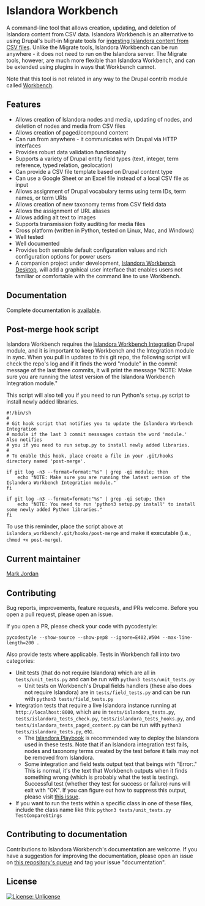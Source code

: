 # Islandora Workbench

A command-line tool that allows creation, updating, and deletion of Islandora content from CSV data. Islandora Workbench is an alternative to using Drupal's built-in Migrate tools for [ingesting Islandora content from CSV files](https://github.com/Islandora/migrate_islandora_csv). Unlike the Migrate tools, Islandora Workbench can be run anywhere - it does not need to run on the Islandora server. The Migrate tools, however, are much more flexible than Islandora Workbench, and can be extended using plugins in ways that Workbench cannot.

Note that this tool is not related in any way to the Drupal contrib module called [Workbench](https://www.drupal.org/project/workbench).

## Features

* Allows creation of Islandora nodes and media, updating of nodes, and deletion of nodes and media from CSV files
* Allows creation of paged/compound content
* Can run from anywhere - it communicates with Drupal via HTTP interfaces
* Provides robust data validation functionality
* Supports a variety of Drupal entity field types (text, integer, term reference, typed relation, geolocation)
* Can provide a CSV file template based on Drupal content type
* Can use a Google Sheet or an Excel file instead of a local CSV file as input
* Allows assignment of Drupal vocabulary terms using term IDs, term names, or term URIs
* Allows creation of new taxonomy terms from CSV field data
* Allows the assignment of URL aliases
* Allows adding alt text to images
* Supports transmission fixity auditing for media files
* Cross platform (written in Python, tested on Linux, Mac, and Windows)
* Well tested
* Well documented
* Provides both sensible default configuration values and rich configuration options for power users
* A companion project under development, [Islandora Workbench Desktop](https://github.com/mjordan/islandora_workbench_desktop), will add a graphical user interface that enables users not familiar or comfortable with the command line to use Workbench.

## Documentation

Complete documentation is [available](https://mjordan.github.io/islandora_workbench_docs/).

## Post-merge hook script

Islandora Workbench requires the [Islandora Workbench Integration](https://github.com/mjordan/islandora_workbench_integration) Drupal module, and it is important to keep Workbench and the Integration module in sync. When you pull in updates to this git repo, the following script will check the repo's log and if it finds the word "module" in the commit message of the last three commits, it will print the message "NOTE: Make sure you are running the latest version of the Islandora Workbench Integration module."

This script will also tell you if you need to run Python's `setup.py` script to install newly added libraries.

```shell
#!/bin/sh
#
# Git hook script that notifies you to update the Islandora Worbench Integration
# module if the last 3 commit messsages contain the word 'module.' Also notifies
# you if you need to run setup.py to install newly added libraries.
#
# To enable this hook, place create a file in your .git/hooks directory named 'post-merge'.

if git log -n3 --format=format:"%s" | grep -qi module; then
    echo "NOTE: Make sure you are running the latest version of the Islandora Workbench Integration module."
fi

if git log -n3 --format=format:"%s" | grep -qi setup; then
    echo "NOTE: You need to run 'python3 setup.py install' to install some newly added Python libraries."
fi
```

To use this reminder, place the script above at `islandora_workbench/.git/hooks/post-merge` and make it executable (i.e., `chmod +x post-merge`).

## Current maintainer

[Mark Jordan](https://github.com/mjordan)

## Contributing

Bug reports, improvements, feature requests, and PRs welcome. Before you open a pull request, please open an issue.

If you open a PR, please check your code with pycodestyle:

`pycodestyle --show-source --show-pep8 --ignore=E402,W504 --max-line-length=200 .`

Also provide tests where applicable. Tests in Workbench fall into two categories:

* Unit tests (that do not require Islandora) which are all in `tests/unit_tests.py` and can be run with `python3 tests/unit_tests.py`
   * Unit tests on Workbench's Drupal fields handlers (these also does not require Islandora) are in `tests/field_tests.py` and can be run with `python3 tests/field_tests.py`
* Integration tests that require a live Islandora instance running at `http://localhost:8000`, which are in `tests/islandora_tests.py`, `tests/islandora_tests_check.py`,  `tests/islandora_tests_hooks.py`, and `tests/islandora_tests_paged_content.py` can be run with `python3 tests/islandora_tests.py`, etc.
   * The [Islandora Playbook](https://github.com/Islandora-Devops/islandora-playbook) is recommended way to deploy the Islandora used in these tests. Note that if an Islandora integration test fails, nodes and taxonomy terms created by the test before it fails may not be removed from Islandora.
   * Some integration and field tests output text that beings with "Error:." This is normal, it's the text that Workbench outputs when it finds something wrong (which is probably what the test is testing). Successful test (whether they test for success or failure) runs will exit with "OK". If you can figure out how to suppress this output, please visit [this issue](https://github.com/mjordan/islandora_workbench/issues/160).
* If you want to run the tests within a specific class in one of these files, include the class name like this: `python3 tests/unit_tests.py TestCompareStings`

## Contributing to documentation

Contributions to Islandora Workbench's documentation are welcome. If you have a suggestion for improving the documentation, please open an issue on [this repository's queue](https://github.com/mjordan/islandora_workbench/issues) and tag your issue "documentation".

## License

[![License: Unlicense](https://img.shields.io/badge/license-Unlicense-blue.svg)](http://unlicense.org/)
